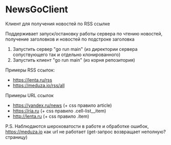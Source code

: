 # NewsGoClient

Клиент для получения новостей по RSS ссылке

Поддерживает запуск/остановку работы сервера по чтению новостей, получение заголовков и новостей по подстроке заголовка

1) Запустить сервер "go run main" (из директории сервера сопуствующего так и отдельно клонированного)
2) Запустить клиент "go run main" (из корня репозитория)

Примеры RSS ссылок:
 - https://lenta.ru/rss
 - https://meduza.io/rss/all
 
Примеры URL ссылок
 - https://yandex.ru/news (+ css правило article)
 - https://ria.ru (+ css правило .cell-list__item)
 - http://lenta.ru (+ css правило .item)
 
 P.S.
Наблюдаются шероховатости в работе и обработке ошибок, https://meduza.io как url не работает (get-запрос возвращает неполную? страницу)
